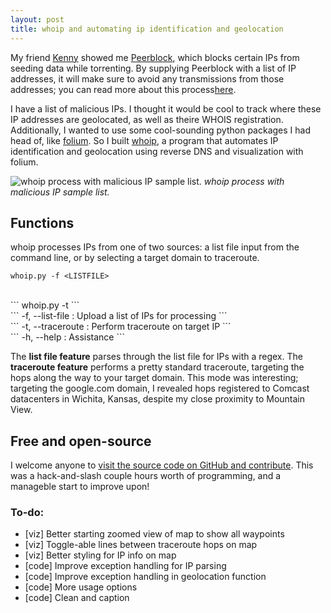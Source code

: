 ```yaml
---
layout: post
title: whoip and automating ip identification and geolocation
---
```


My friend [Kenny](https://twitter.com/kennydurk_in) showed me [Peerblock](http://peerblock.com), which blocks certain IPs from seeding data while torrenting. By supplying Peerblock with a list of IP addresses, it will make sure to avoid any transmissions from those addresses; you can read more about this process[here](http://www.peerblock.com/userguide/how_to_use/htu-appropriatelists).

I have a list of malicious IPs. I thought it would be cool to track where these IP addresses are geolocated, as well as theire WHOIS registration. Additionally, I wanted to use some cool-sounding python packages I had head of, like [folium](https://github.com/python-visualization/folium). So I built [whoip](https://github.com/aaronsdevera/whoip), a program that automates IP identification and geolocation using reverse DNS and visualization with folium.

![whoip process with malicious IP sample list.](../../../../public/img/post_img/2015-12-26-whoip-automated-ip-identification-and-geolocation.png "whoip process with malicious IP sample list")
*whoip process with malicious IP sample list.*

## Functions
whoip processes IPs from one of two sources: a list file input from the command line, or by selecting a target domain to traceroute.

```
whoip.py -f <LISTFILE>
```
<br>
```
whoip.py -t <TARGET DOMAIN>
```
<br>
```
-f, --list-file     :     Upload a list of IPs for processing
```
<br>
```
-t, --traceroute    :     Perform traceroute on target IP
```
<br>
```
-h, --help          :     Assistance
```

The **list file feature** parses through the list file for IPs with a regex. The **traceroute feature** performs a pretty standard traceroute, targeting the hops along the way to your target domain. This mode was interesting; targeting the google.com domain, I revealed hops registered to Comcast datacenters in Wichita, Kansas, despite my close proximity to Mountain View.

## Free and open-source
I welcome anyone to [visit the source code on GitHub and contribute](https://github.com/aaronsdevera/whoip). This was a hack-and-slash couple hours worth of programming, and a manageble start to improve upon!
### To-do:<br>
- [viz] Better starting zoomed view of map to show all waypoints<br>
- [viz] Toggle-able lines between traceroute hops on map<br>
- [viz] Better styling for IP info on map<br>
- [code] Improve exception handling for IP parsing<br>
- [code] Improve exception handling in geolocation function<br>
- [code] More usage options<br>
- [code] Clean and caption<br>